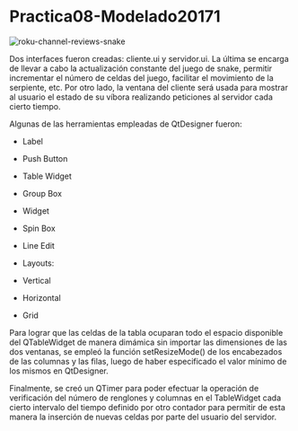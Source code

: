 # Practica08-Modelado20171

![roku-channel-reviews-snake](https://cloud.githubusercontent.com/assets/13952922/19173187/a91260b6-8beb-11e6-88f4-bfd09a3284a1.jpg)

Dos interfaces fueron creadas: cliente.ui y servidor.ui. La última se encarga de llevar a cabo la actualización constante del juego de snake, permitir incrementar el número de celdas del juego, facilitar el movimiento de la serpiente, etc. Por otro lado, la ventana del cliente será usada para mostrar al usuario el estado de su víbora realizando peticiones al servidor cada cierto tiempo. 

Algunas de las herramientas empleadas de QtDesigner fueron:

* Label

* Push Button

* Table Widget

* Group Box

* Widget

* Spin Box

* Line Edit

* Layouts:
 * Vertical
 * Horizontal
 * Grid
 
Para lograr que las celdas de la tabla ocuparan todo el espacio disponible del QTableWidget de manera dimámica sin importar las dimensiones de las dos ventanas, se empleó la función setResizeMode() de los encabezados de las columnas y las filas, luego de haber especificado el valor mínimo de los mismos en QtDesigner.

Finalmente, se creó un QTimer para poder efectuar la operación de verificación del número de renglones y columnas en el TableWidget cada cierto intervalo del tiempo definido por otro contador para permitir de esta manera la inserción de nuevas celdas por parte del usuario del servidor. 
